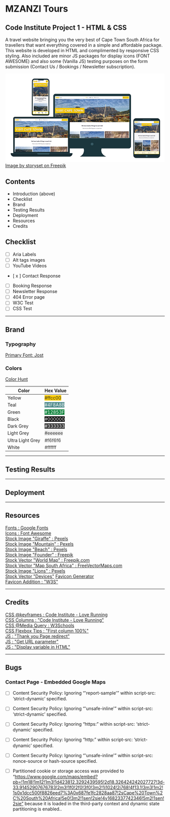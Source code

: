 # MZANZI Tours
## Code Institute Project 1 - HTML & CSS
A travel website bringing you the very best of Cape Town South Africa for travellers that want everything covered in a simple and affordable package. This website is developed in HTML and complimented by responsive CSS styling. Also included are minor JS packages for display icons (FONT AWESOME) and also some (Vanilla JS) testing purposes on the form submission (Contact Us / Bookings / Newsletter subscription).   

![Screenshot](/assets/images/readme/Devices-01.jpg)  
[Image by storyset on Freepik](https://www.freepik.com/free-vector/responsive-concept-illustration_6170520.htm#query=multiple%20devices&position=0&from_view=keyword&track=robertav1_2_sidr)  

## Contents
- Introduction (above)
- Checklist
- Brand
- Testing Results
- Deployment
- Resources
- Credits

## Checklist

- [  ] Aria Labels
- [  ] Alt tags images
- [  ] YouTube Videos
- [ x ] Contact Response
- [  ] Booking Response
- [  ] Newsletter Response
- [  ] 404 Error page
- [  ] W3C Test
- [  ] CSS Test

---

## Brand
### Typography
[Primary Font: Jost](https://fonts.google.com/specimen/Jost)  

### Colors
[Color Hunt](https://colorhunt.co/palette/f4f6fffbd46d4f8a8b07031a)  

| Color | Hex Value |
| --- | --- |
| Yellow | <span style="background-color:#ffcc00; color:#333">#ffcc00</span> |
| Teal | <span style="background-color:#4F8A8B; color:#fff">#4F8A8B</span> |
| Green | <span style="background-color:#12853F; color:#fff">#12853F</span> |
| Black | <span style="background-color:#000; color:#fff">#000000</span> |
| Dark Grey | <span style="background-color:#333; color:#fff">#333333</span> |
| Light Grey | <span style="background-color:#eee; color:#333">#eeeeee</span> |
| Ultra Light Grey | <span style="background-color:#f6f6f6; color:#333">#f6f6f6</span> |
| White | <span style="background-color:#fff; color:#333">#ffffff</span> |

---

## Testing Results

---

## Deployment

---

## Resources
[Fonts : Google Fonts](https://fonts.google.com)    
[Icons : Font Awesome](https://fonts.google.com)     
[Stock Image "Giraffe" : Pexels](https://www.pexels.com/photo/giraffes-standing-on-brown-grass-field-11153531/)   
[Stock Image "Mountain" : Pexels](https://www.pexels.com/photo/scenic-view-of-drakensberg-mountain-ranges-10226222/)    
[Stock Image "Beach" : Pexels](https://www.pexels.com/photo/boardwalk-overlooking-the-beach-13791865/)   
[Stock Image "Founder" : Freepik](https://www.freepik.com/free-photo/woman-handsome-joking-senior-elderly_1088519.htm#query=founder%20white%20background&position=49&from_view=search&track=robertav1_2_sidr)    
[Stock Vector "World Map" : Freepik.com](https://www.freepik.com/free-vector/blue-world-map-design_893721.htm#query=world%20map&position=3&from_view=search&track=robertav1_2_sidr)    
[Stock Vector "Map South Africa" : FreeVectorMaps.com](https://freevectormaps.com/south-africa/ZA-EPS-02-0003)  
[Stock Image "Lions" : Pexels](https://www.pexels.com/photo/lions-surrounded-with-leafless-trees-1617411/)  
[Stock Vector "Devices"](https://www.freepik.com/free-vector/responsive-concept-illustration_6170520.htm#query=multiple%20devices&position=0&from_view=keyword&track=robertav1_2_sidr)
[Favicon Generator](https://www.favicon-generator.org/)  
[Favicon Addition : "W3S"](https://www.w3schools.com/html/html_favicon.asp)  

---

## Credits
[CSS @keyframes : Code Institute - Love Running](https://www.codeinstitute.net)    
[CSS Columns : "Code Institute - Love Running"](https://www.codeinstitute.net)  
[CSS @Media Query : W3Schools](https://www.w3schools.com/cssref/css3_pr_mediaquery.php)   
[CSS Flexbox Tips : "First column 100%"](https://stackoverflow.com/questions/41789278/first-child-full-width-in-flexbox)  
[JS : "Thank you Page redirect"](https://www.javascripttutorial.net/javascript-bom/javascript-redirect/)  
[JS : "Get URL parameter"](https://mrvirk.com/get-url-parameter-values-in-javascript.html)  
[JS : "Display variable in HTML"](https://sebhastian.com/display-javascript-variable-html/?utm_content=cmp-true)  

---

## Bugs
### Contact Page - Embedded Google Maps
- [ ] Content Security Policy: Ignoring “'report-sample'” within script-src: ‘strict-dynamic’ specified.
- [ ] Content Security Policy: Ignoring “'unsafe-inline'” within script-src: ‘strict-dynamic’ specified.
- [ ] Content Security Policy: Ignoring “https:” within script-src: ‘strict-dynamic’ specified.
- [ ] Content Security Policy: Ignoring “http:” within script-src: ‘strict-dynamic’ specified.
- [ ] Content Security Policy: Ignoring “'unsafe-inline'” within script-src: nonce-source or hash-source specified.
- [ ] Partitioned cookie or storage access was provided to “https://www.google.com/maps/embed?pb=!1m18!1m12!1m3!1d423812.3292439595!2d18.326424242027727!3d-33.91452907676783!2m3!1f0!2f0!3f0!3m2!1i1024!2i768!4f13.1!3m3!1m2!1s0x1dcc500f8826eed7%3A0x687fe1fc2828aa87!2sCape%20Town%2C%20South%20Africa!5e0!3m2!1sen!2sie!4v1682337742346!5m2!1sen!2sie” because it is loaded in the third-party context and dynamic state partitioning is enabled..

